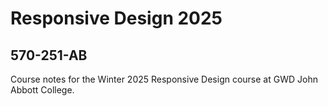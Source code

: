 # Responsive Design 2025
## 570-251-AB
 Course notes for the Winter 2025 Responsive Design course at GWD John Abbott College.
